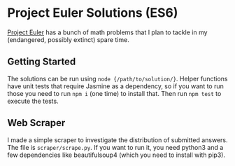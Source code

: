 # Project Euler Solutions (ES6)

[Project Euler](https://projecteuler.net) has a bunch of math problems that I plan to tackle in my (endangered, possibly extinct) spare time.

## Getting Started

The solutions can be run using `node {/path/to/solution/}`. Helper functions have unit tests that require Jasmine as a dependency, so if you want to run those you need to run `npm i` (one time) to install that. Then run `npm test` to execute the tests.

## Web Scraper

I made a simple scraper to investigate the distribution of submitted answers. The file is `scraper/scrape.py`. If you want to run it, you need python3 and a few dependencies like beautifulsoup4 (which you need to install with pip3).
